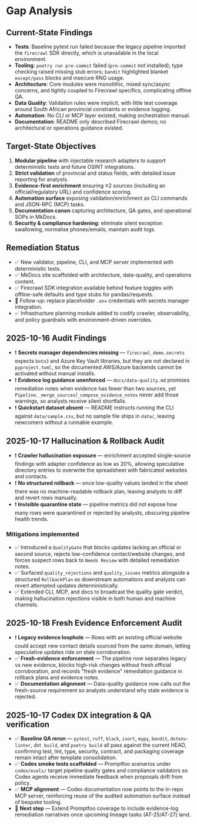 # Gap Analysis

## Current-State Findings

- **Tests**: Baseline pytest run failed because the legacy pipeline imported the `firecrawl` SDK directly, which is unavailable in the local environment.
- **Tooling**: `poetry run pre-commit` failed (`pre-commit` not installed); type checking raised missing stub errors; `bandit` highlighted blanket `except/pass` blocks and insecure RNG usage.
- **Architecture**: Core modules were monolithic, mixed sync/async concerns, and tightly coupled to Firecrawl specifics, complicating offline QA.
- **Data Quality**: Validation rules were implicit, with little test coverage around South African provincial constraints or evidence logging.
- **Automation**: No CLI or MCP layer existed, making orchestration manual.
- **Documentation**: README only described Firecrawl demos; no architectural or operations guidance existed.

## Target-State Objectives

1. **Modular pipeline** with injectable research adapters to support deterministic tests and future OSINT integrations.
2. **Strict validation** of provincial and status fields, with detailed issue reporting for analysts.
3. **Evidence-first enrichment** ensuring ≥2 sources (including an official/regulatory URL) and confidence scoring.
4. **Automation surface** exposing validation/enrichment as CLI commands and JSON-RPC (MCP) tasks.
5. **Documentation canon** capturing architecture, QA gates, and operational SOPs in MkDocs.
6. **Security & compliance hardening**: eliminate silent exception swallowing, normalise phones/emails, maintain audit logs.

## Remediation Status

- ✅ New validator, pipeline, CLI, and MCP server implemented with deterministic tests.
- ✅ MkDocs site scaffolded with architecture, data-quality, and operations content.
- ✅ Firecrawl SDK integration available behind feature toggles with offline-safe defaults and type stubs for pandas/requests.
- 🔄 Follow-up: replace placeholder `.env` credentials with secrets manager integration.
- ✅ Infrastructure planning module added to codify crawler, observability, and policy guardrails with environment-driven overrides.

## 2025-10-16 Audit Findings

- ❗ **Secrets manager dependencies missing** — `firecrawl_demo.secrets` expects `boto3` and Azure Key Vault libraries, but they are not declared in `pyproject.toml`, so the documented AWS/Azure backends cannot be activated without manual installs.
- ❗ **Evidence log guidance unenforced** — `docs/data-quality.md` promises remediation notes when evidence has fewer than two sources, yet `Pipeline._merge_sources`/`_compose_evidence_notes` never add those warnings, so analysts receive silent shortfalls.
- ❗ **Quickstart dataset absent** — README instructs running the CLI against `data/sample.csv`, but no sample file ships in `data/`, leaving newcomers without a runnable example.

## 2025-10-17 Hallucination & Rollback Audit

- ❗ **Crawler hallucination exposure** — enrichment accepted single-source findings with adapter confidence as low as 20%, allowing speculative directory entries to overwrite the spreadsheet with fabricated websites and contacts.
- ❗ **No structured rollback** — once low-quality values landed in the sheet there was no machine-readable rollback plan, leaving analysts to diff and revert rows manually.
- ❗ **Invisible quarantine state** — pipeline metrics did not expose how many rows were quarantined or rejected by analysts, obscuring pipeline health trends.

### Mitigations implemented

- ✅ Introduced a `QualityGate` that blocks updates lacking an official or second source, rejects low-confidence contact/website changes, and forces suspect rows back to `Needs Review` with detailed remediation notes.
- ✅ Surfaced `quality_rejections` and `quality_issues` metrics alongside a structured `RollbackPlan` so downstream automations and analysts can revert attempted updates deterministically.
- ✅ Extended CLI, MCP, and docs to broadcast the quality gate verdict, making hallucination rejections visible in both human and machine channels.

## 2025-10-18 Fresh Evidence Enforcement Audit

- ❗ **Legacy evidence loophole** — Rows with an existing official website could accept new contact details sourced from the same domain, letting speculative updates ride on stale corroboration.
- ✅ **Fresh-evidence enforcement** — The pipeline now separates legacy vs new evidence, blocks high-risk changes without fresh official corroboration, and records "fresh evidence" remediation guidance in rollback plans and evidence notes.
- ✅ **Documentation alignment** — Data-quality guidance now calls out the fresh-source requirement so analysts understand why stale evidence is rejected.

## 2025-10-17 Codex DX integration & QA verification

- ✅ **Baseline QA rerun** — `pytest`, `ruff`, `black`, `isort`, `mypy`, `bandit`, `dotenv-linter`, `dbt build`, and `poetry build` all pass against the current HEAD, confirming test, lint, type, security, contract, and packaging coverage remain intact after template consolidation.
- ✅ **Codex smoke tests scaffolded** — Promptfoo scenarios under `codex/evals/` target pipeline quality gates and compliance validators so Codex agents receive immediate feedback when proposals drift from policy.
- ✅ **MCP alignment** — Codex documentation now points to the in-repo MCP server, reinforcing reuse of the audited automation surface instead of bespoke tooling.
- 🔄 **Next step** — Extend Promptfoo coverage to include evidence-log remediation narratives once upcoming lineage tasks (AT-25/AT-27) land.
